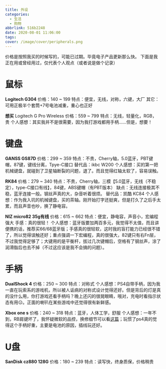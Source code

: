 ```yaml
---
title: 外设
categories: 
  - 生活
  - 购物
abbrlink: 516b2248
date: 2020-08-01 11:06:00
tags:
cover: /image/cover/peripherals.png
---
```

价格是按照我买的时候写的，可能已过期。毕竟电子产品更新那么快。
下面是我正在用或曾经用过，仅代表个人观点（或者说是做个记录）

# 鼠标
**Logitech G304**
价格：140 ~ 199
特点：便宜，无线，对称，六键，大厂
其它：可用正极半个套筒+7号电池减重，重心也正好

**想买**
Logitech G Pro Wireless
价格：559 ~ 799
特点：无线，轻量化，RGB，贵
个人感想：其实我并不是很需要，因为我打游戏都用手柄......但是，想要！

# 键盘
**GANSS GS87D**
价格：299 ~ 359
特点：不贵，Cherry轴，5.0蓝牙，PBT键帽，87键，键线分离，Tpye-C接口
替代品：ikbc W200
个人感想：买的第一把机械键盘，就碰到了卫星轴断裂的问题，退了。而且觉得红轴太软了，容易误触。

**RK84**
价格：279 ~ 340
特点：不贵，Cherry轴，三模【5.0蓝牙，无线（不稳定），type-C接口有线】，84键，ABS键帽（有PBT版本）
缺点：无线连接极其不稳，蓝牙连接一般。钢丝声真的大，杂音听着很烦。
替代品：凯酷 KC84
个人感想：作为我入坑的机械键盘，买的茶轴。刚开始打字还挺爽，但是打久了之后手太累，而且声音也吵，换了静电容。

**NIZ micro82 35g有线**
价格：615 ~ 662
特点：便宜，静电容，声音小，宏编程强大
手感：真的很轻！
个人感想：蓝牙版要加两百多元，我觉得不太值，而且讲便携的话，推荐买66/68蓝牙版；手感真的很轻软，这时我的盲打能力已经很不错了，所以觉得误触还好；重点强调一下宏编程，真的很强大，82键只有右Fn层，不过我觉得足够了；大键用的是平衡杆，拔过几次键帽后，空格有了钢丝声，涂了润滑脂后也去不掉（不过这应该是我不会搞的问题）。

# 手柄
**DualShock 4**
价格：250 ~ 300
特点：对称式
个人感想：PS4自带手柄，因为我一直在玩索系的游戏机，所以被人诟病的对称式设计觉得还好。但是背后的灯是真的没什么用，你打游戏还看手柄吗？晚上还闪的很晃眼睛，哦对，充电时看指示状态有用😑。正面的喇叭在某些游戏中还觉得很有新鲜感。

**Xbox one s**
价格：240 ~ 318
特点：蓝牙，人体工学，舒服
个人感想：一年不到，RB肩键坏了，我怀疑微软的品控，换修细节可以看[这篇](./f9cfc42b.html)；玩惯了ps4真的觉得这个手柄好重，主要是电池的原因，插线玩还好。

# U盘
**SanDisk cz880 128G**
价格：180 ~ 239
特点：读写快，终身质保，价格稍贵
